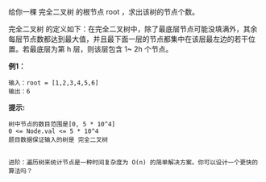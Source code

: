 给你一棵 完全二叉树 的根节点 root ，求出该树的节点个数。

完全二叉树 的定义如下：在完全二叉树中，除了最底层节点可能没填满外，其余每层节点数都达到最大值，并且最下面一层的节点都集中在该层最左边的若干位置。若最底层为第 h 层，则该层包含 1~ 2h 个节点。

**例1：**
```
输入：root = [1,2,3,4,5,6]
输出：6
```

**提示:**
```
树中节点的数目范围是[0, 5 * 10^4]
0 <= Node.val <= 5 * 10^4
题目数据保证输入的树是 完全二叉树
 

进阶：遍历树来统计节点是一种时间复杂度为 O(n) 的简单解决方案。你可以设计一个更快的算法吗？
```

